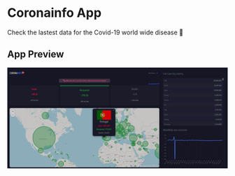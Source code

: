 # Coronainfo App 

Check the lastest data for the Covid-19 world wide disease 🦠 

## App Preview

![Alt text](src/preview.png?raw=true 'Title')
